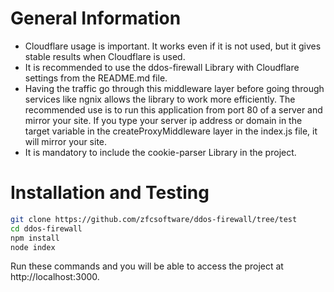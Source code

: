 # General Information
- Cloudflare usage is important. It works even if it is not used, but it gives stable results when Cloudflare is used.
- It is recommended to use the ddos-firewall Library with Cloudflare settings from the README.md file.
- Having the traffic go through this middleware layer before going through services like ngnix allows the library to work more efficiently. The recommended use is to run this application from port 80 of a server and mirror your site. If you type your server ip address or domain in the target variable in the createProxyMiddleware layer in the index.js file, it will mirror your site. 
- It is mandatory to include the cookie-parser Library in the project.

# Installation and Testing
```bash
git clone https://github.com/zfcsoftware/ddos-firewall/tree/test
cd ddos-firewall
npm install
node index
```

Run these commands and you will be able to access the project at http://localhost:3000.
